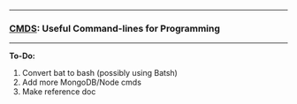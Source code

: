 --------------------------------------------------

### [CMDS](https://github.com/Sondro/Cmds): Useful Command-lines for Programming

--------------------------------------------------

**To-Do:**
1. Convert bat to bash (possibly using Batsh)
2. Add more MongoDB/Node cmds
3. Make reference doc
